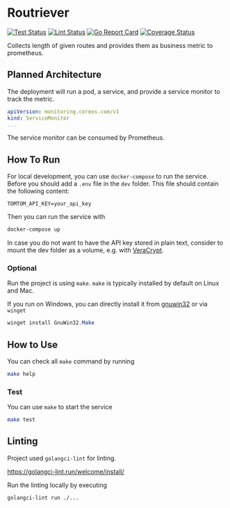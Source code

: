 # Routriever

[![Test Status](https://github.com/jo-hoe/routriever/workflows/test/badge.svg)](https://github.com/jo-hoe/routriever/actions?workflow=test)
[![Lint Status](https://github.com/jo-hoe/routriever/workflows/lint/badge.svg)](https://github.com/jo-hoe/routriever/actions?workflow=lint)
[![Go Report Card](https://goreportcard.com/badge/github.com/jo-hoe/routriever)](https://goreportcard.com/report/github.com/jo-hoe/routriever)
[![Coverage Status](https://coveralls.io/repos/github/jo-hoe/routriever/badge.svg?branch=main)](https://coveralls.io/github/jo-hoe/routriever?branch=main)

Collects length of given routes and provides them as business metric to prometheus.

## Planned Architecture

The deployment will run a pod, a service, and provide a service monitor to track the metric.

```yaml
apiVersion: monitoring.coreos.com/v1
kind: ServiceMonitor
...
```

The service monitor can be consumed by Prometheus.

## How To Run

For local development, you can use `docker-compose` to run the service.
Before you should add a `.env` file in the `dev` folder.
This file should contain the following content:

```.env
TOMTOM_API_KEY=your_api_key
```

Then you can run the service with

```bash
docker-compose up
```

In case you do not want to have the API key stored in plain text, consider to mount the dev folder as a volume, e.g. with [VeraCrypt](https://www.veracrypt.fr/en/Home.html).

### Optional

Run the project is using `make`. `make` is typically installed by default on Linux and Mac.

If you run on Windows, you can directly install it from [gnuwin32](https://gnuwin32.sourceforge.net/packages/make.htm) or via `winget`

```PowerShell
winget install GnuWin32.Make
```

## How to Use

You can check all `make` command by running

```bash
make help
```

### Test

You can use `make` to start the service

```bash
make test
```

## Linting

Project used `golangci-lint` for linting.

<https://golangci-lint.run/welcome/install/>

Run the linting locally by executing

```bash
golangci-lint run ./...
```
